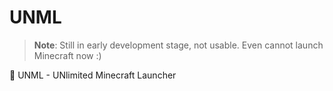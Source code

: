 # UNML

> **Note**: Still in early development stage, not usable. Even cannot launch Minecraft now :)

🚀 UNML - UNlimited Minecraft Launcher

